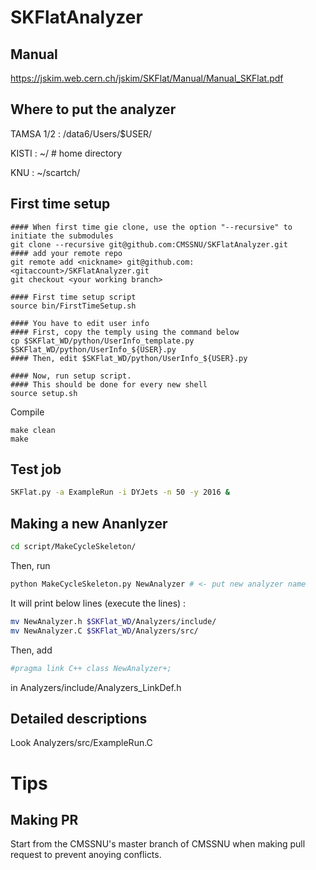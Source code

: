 # SKFlatAnalyzer

## Manual

https://jskim.web.cern.ch/jskim/SKFlat/Manual/Manual_SKFlat.pdf

## Where to put the analyzer
TAMSA 1/2 : /data6/Users/$USER/

KISTI : ~/ # home directory

KNU :  ~/scartch/

## First time setup
```
#### When first time gie clone, use the option "--recursive" to initiate the submodules
git clone --recursive git@github.com:CMSSNU/SKFlatAnalyzer.git
#### add your remote repo
git remote add <nickname> git@github.com:<gitaccount>/SKFlatAnalyzer.git
git checkout <your working branch>

#### First time setup script
source bin/FirstTimeSetup.sh 

#### You have to edit user info
#### First, copy the temply using the command below
cp $SKFlat_WD/python/UserInfo_template.py $SKFlat_WD/python/UserInfo_${USER}.py 
#### Then, edit $SKFlat_WD/python/UserInfo_${USER}.py

#### Now, run setup script.
#### This should be done for every new shell
source setup.sh
```
Compile
```
make clean
make
```

## Test job
```bash
SKFlat.py -a ExampleRun -i DYJets -n 50 -y 2016 &
```

## Making a new Ananlyzer
```bash
cd script/MakeCycleSkeleton/
```
Then, run
```bash
python MakeCycleSkeleton.py NewAnalyzer # <- put new analyzer name
```
It will print below lines (execute the lines) :
```bash
mv NewAnalyzer.h $SKFlat_WD/Analyzers/include/
mv NewAnalyzer.C $SKFlat_WD/Analyzers/src/
```

Then, add
```bash
#pragma link C++ class NewAnalyzer+;
```
in Analyzers/include/Analyzers_LinkDef.h

## Detailed descriptions

Look Analyzers/src/ExampleRun.C

# Tips

## Making PR

Start from the CMSSNU's master branch of CMSSNU when making pull request to prevent anoying conflicts.

